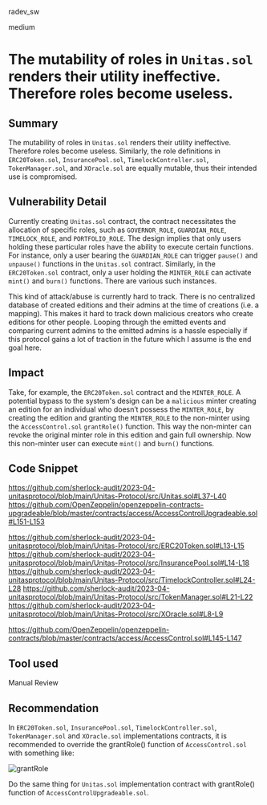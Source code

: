 radev_sw

medium

# The mutability of roles in `Unitas.sol` renders their utility ineffective. Therefore roles become useless.

## Summary
The mutability of roles in `Unitas.sol` renders their utility ineffective. Therefore roles become useless.
Similarly, the role definitions in `ERC20Token.sol`, `InsurancePool.sol`, `TimelockController.sol`, `TokenManager.sol`, and `XOracle.sol` are equally mutable, thus their intended use is compromised.

## Vulnerability Detail
Currently creating `Unitas.sol` contract, the contract necessitates the allocation of specific roles, such as `GOVERNOR_ROLE`, `GUARDIAN_ROLE`, `TIMELOCK_ROLE`, and `PORTFOLIO_ROLE`. The design implies that only users holding these particular roles have the ability to execute certain functions. For instance, only a user bearing the `GUARDIAN_ROLE` can trigger `pause()` and `unpause()` functions in the `Unitas.sol` contract.
Similarly, in the `ERC20Token.sol` contract, only a user holding the `MINTER_ROLE` can activate `mint()` and `burn()` functions. There are various such instances.

This kind of attack/abuse is currently hard to track. There is no centralized database of created editions and their admins at the time of creations (i.e. a mapping). This makes it hard to track down malicious creators who create editions for other people.
Looping through the emitted events and comparing current admins to the emitted admins is a hassle especially if this protocol gains a lot of traction in the future which I assume is the end goal here.

## Impact
Take, for example, the `ERC20Token.sol` contract and the `MINTER_ROLE`. A potential bypass to the system's design can be a `malicious` minter creating an edition for an individual who doesn’t possess the `MINTER_ROLE`, by creating the edition and granting the `MINTER_ROLE` to the non-minter using the `AccessControl.sol` `grantRole()` function. This way the non-minter can revoke the original minter role in this edition and gain full ownership. Now this non-minter user can execute `mint()` and `burn()` functions.

## Code Snippet
https://github.com/sherlock-audit/2023-04-unitasprotocol/blob/main/Unitas-Protocol/src/Unitas.sol#L37-L40
https://github.com/OpenZeppelin/openzeppelin-contracts-upgradeable/blob/master/contracts/access/AccessControlUpgradeable.sol#L151-L153

https://github.com/sherlock-audit/2023-04-unitasprotocol/blob/main/Unitas-Protocol/src/ERC20Token.sol#L13-L15
https://github.com/sherlock-audit/2023-04-unitasprotocol/blob/main/Unitas-Protocol/src/InsurancePool.sol#L14-L18
https://github.com/sherlock-audit/2023-04-unitasprotocol/blob/main/Unitas-Protocol/src/TimelockController.sol#L24-L28
https://github.com/sherlock-audit/2023-04-unitasprotocol/blob/main/Unitas-Protocol/src/TokenManager.sol#L21-L22
https://github.com/sherlock-audit/2023-04-unitasprotocol/blob/main/Unitas-Protocol/src/XOracle.sol#L8-L9

https://github.com/OpenZeppelin/openzeppelin-contracts/blob/master/contracts/access/AccessControl.sol#L145-L147

## Tool used
Manual Review

## Recommendation
In `ERC20Token.sol`, `InsurancePool.sol`, `TimelockController.sol`, `TokenManager.sol` and `XOracle.sol` implementations contracts, it is recommended to override the grantRole() function of `AccessControl.sol` with something like:

![grantRole](https://github.com/sherlock-audit/2023-04-unitasprotocol-radeveth/assets/88380154/b5ac91cf-5307-4424-8535-b1f5f3b41764)

Do the same thing for `Unitas.sol` implementation contract with grantRole() function of `AccessControlUpgradeable.sol`.
